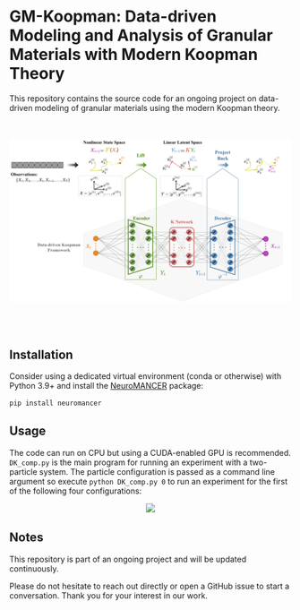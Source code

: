 # GM-Koopman: Data-driven Modeling and Analysis of Granular Materials with Modern Koopman Theory

This repository contains the source code for an ongoing project on data-driven modeling of granular materials using the modern Koopman theory.

</br>

<p align="center">
  <img src="https://github.com/AtoosaParsa/GM-Koopman-public/blob/bba96f3debad48dd99438389b2492c4d053ff9d8/figures/Koopman_overview.png"  width="700">
</p>

</br>
</br>

## Installation
Consider using a dedicated virtual environment (conda or otherwise) with Python 3.9+ and install the [NeuroMANCER](https://github.com/pnnl/neuromancer) package:

```bash
pip install neuromancer
```


## Usage
The code can run on CPU but using a CUDA-enabled GPU is recommended. `DK_comp.py` is the main program for running an experiment with a two-particle system. The particle configuration is passed as a command line argument so execute `python DK_comp.py 0` to run an experiment for the first of the following four configurations:

<p align="center">
  <img src="https://github.com/AtoosaParsa/GM-Koopman/blob/main/figures/configurations.png"  width="500">
</p>

## Notes
This repository is part of an ongoing project and will be updated continuously.

Please do not hesitate to reach out directly or open a GitHub issue to start a conversation. Thank you for your interest in our work. 
